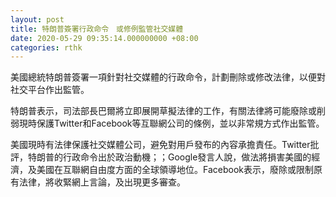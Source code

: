 ```yaml
---
layout: post
title: 特朗普簽署行政命令　或修例監管社交媒體
date: 2020-05-29 09:35:14.000000000 +08:00
categories: rthk
---
```


美國總統特朗普簽署一項針對社交媒體的行政命令，計劃刪除或修改法律，以便對社交平台作出監管。

特朗普表示，司法部長巴爾將立即展開草擬法律的工作，有關法律將可能廢除或削弱現時保護Twitter和Facebook等互聯網公司的條例，並以非常規方式作出監管。

美國現時有法律保護社交媒體公司，避免對用戶發布的內容承擔責任。Twitter批評，特朗普的行政命令出於政治動機；；Google發言人說，做法將損害美國的經濟，及美國在互聯網自由度方面的全球領導地位。Facebook表示，廢除或限制原有法律，將收緊網上言論，及出現更多審查。
